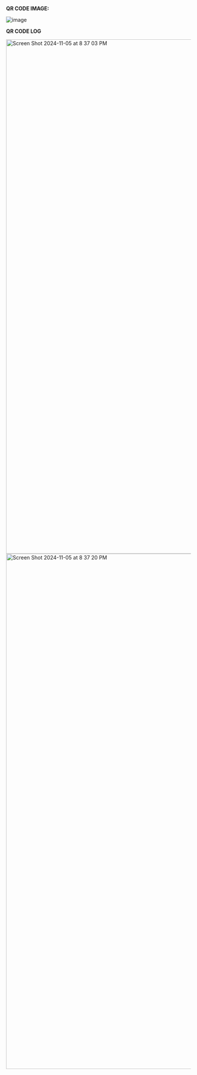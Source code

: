 **QR CODE IMAGE:**


![image](https://github.com/user-attachments/assets/27c2ca89-f4d8-477f-93af-a68dd2c3cbc4)

**QR CODE LOG**


<img width="1403" alt="Screen Shot 2024-11-05 at 8 37 03 PM" src="https://github.com/user-attachments/assets/bbd3ba89-24f5-4966-b579-81dffa6bc3ca">


<img width="1406" alt="Screen Shot 2024-11-05 at 8 37 20 PM" src="https://github.com/user-attachments/assets/5761a462-255e-4d1e-b720-1c564db305d1">



